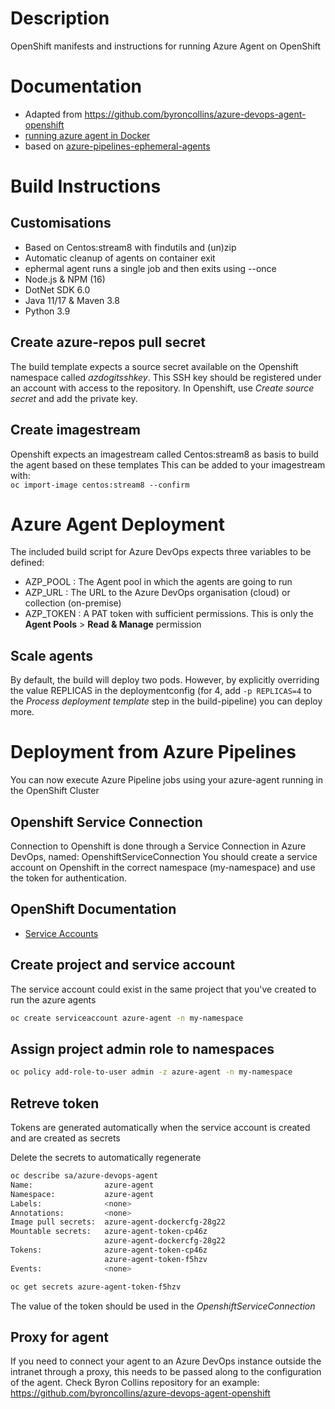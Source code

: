 # Description

OpenShift manifests and instructions for running Azure Agent on OpenShift

# Documentation
- Adapted from https://github.com/byroncollins/azure-devops-agent-openshift
- [running azure agent in Docker](https://docs.microsoft.com/en-us/azure/devops/pipelines/agents/docker?view=azure-devops#linux)
- based on [azure-pipelines-ephemeral-agents](https://github.com/microsoft/azure-pipelines-ephemeral-agents)

# Build Instructions

## Customisations

- Based on Centos:stream8 with findutils and (un)zip
- Automatic cleanup of agents on container exit
- ephermal agent runs a single job and then exits using --once
- Node.js & NPM (16)
- DotNet SDK 6.0
- Java 11/17 & Maven 3.8
- Python 3.9

## Create azure-repos pull secret

The build template expects a source secret available on the Openshift namespace called *azdogitsshkey*. This SSH key should be registered under an account with access to the repository. In Openshift, use *Create source secret* and add the private key.

## Create imagestream

Openshift expects an imagestream called Centos:stream8 as basis to build the agent based on these templates
This can be added to your imagestream with:  
```oc import-image centos:stream8 --confirm```

# Azure Agent Deployment

The included build script for Azure DevOps expects three variables to be defined:
* AZP_POOL : The Agent pool in which the agents are going to run
* AZP_URL : The URL to the Azure DevOps organisation (cloud) or collection (on-premise)
* AZP_TOKEN : A PAT token with sufficient permissions. This is only the **Agent Pools** > **Read & Manage** permission

## Scale agents

By default, the build will deploy two pods. However, by explicitly overriding the value REPLICAS in the deploymentconfig (for 4, add ```-p REPLICAS=4``` to the *Process deployment template* step in the build-pipeline) you can deploy more.

# Deployment from Azure Pipelines

You can now execute Azure Pipeline jobs using your azure-agent running in the OpenShift Cluster

## Openshift Service Connection

Connection to Openshift is done through a Service Connection in Azure DevOps, named: OpenshiftServiceConnection
You should create a service account on Openshift in the correct namespace (my-namespace) and use the token for authentication.

## OpenShift Documentation

 - [Service Accounts](https://docs.openshift.com/container-platform/4.7/authentication/understanding-and-creating-service-accounts.html)

## Create project and service account

The service account could exist in the same project that you've created to run the azure agents

```bash
oc create serviceaccount azure-agent -n my-namespace
```

## Assign project admin role to namespaces

```bash
oc policy add-role-to-user admin -z azure-agent -n my-namespace
```

## Retreve token

Tokens are generated automatically when the service account is created and are created as secrets   

Delete the secrets to automatically regenerate

```bash
oc describe sa/azure-devops-agent
Name:                azure-agent
Namespace:           azure-agent
Labels:              <none>
Annotations:         <none>
Image pull secrets:  azure-agent-dockercfg-28g22
Mountable secrets:   azure-agent-token-cp46z
                     azure-agent-dockercfg-28g22
Tokens:              azure-agent-token-cp46z
                     azure-agent-token-f5hzv
Events:              <none>
```

```bash 
oc get secrets azure-agent-token-f5hzv
```

The value of the token should be used in the *OpenshiftServiceConnection*

## Proxy for agent
If you need to connect your agent to an Azure DevOps instance outside the intranet through a proxy, this needs to be passed along to the configuration of the agent. Check Byron Collins repository for an example: https://github.com/byroncollins/azure-devops-agent-openshift
